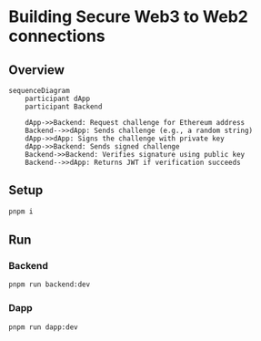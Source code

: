 # Building Secure Web3 to Web2 connections

## Overview

```mermaid
sequenceDiagram
    participant dApp
    participant Backend

    dApp->>Backend: Request challenge for Ethereum address
    Backend-->>dApp: Sends challenge (e.g., a random string)
    dApp->>dApp: Signs the challenge with private key
    dApp->>Backend: Sends signed challenge
    Backend->>Backend: Verifies signature using public key
    Backend-->>dApp: Returns JWT if verification succeeds
```

## Setup

```sh
pnpm i
```

## Run

### Backend

```sh
pnpm run backend:dev
```

### Dapp

```sh
pnpm run dapp:dev
```

